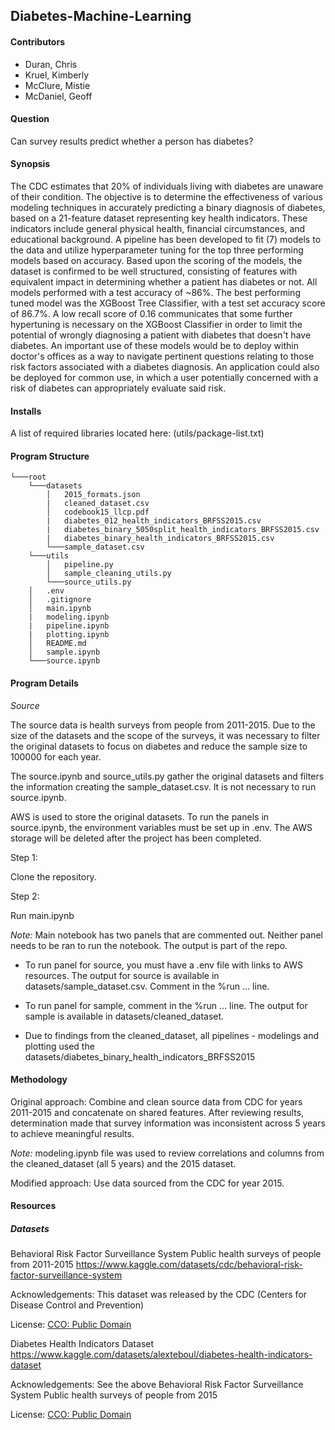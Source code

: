 ## Diabetes-Machine-Learning

#### Contributors

- Duran, Chris
- Kruel, Kimberly
- McClure, Mistie
- McDaniel, Geoff

#### Question

Can survey results predict whether a person has diabetes?

#### Synopsis

The CDC estimates that 20% of individuals living with diabetes are unaware of their condition. The objective is to determine the effectiveness of various modeling techniques in accurately predicting a binary diagnosis of diabetes, based on a 21-feature dataset representing key health indicators. These indicators include general physical health, financial circumstances, and educational background. A pipeline has been developed to fit (7) models to the data and utilize hyperparameter tuning for the top three performing models based on accuracy. Based upon the scoring of the models, the dataset is confirmed to be well structured, consisting of features with equivalent impact in determining whether a patient has diabetes or not. All models performed with a test accuracy of ~86%. The best performing tuned model was the XGBoost Tree Classifier, with a test set accuracy score of 86.7%. A low recall score of 0.16 communicates that some further hypertuning is necessary on the XGBoost Classifier in order to limit the potential of wrongly diagnosing a patient with diabetes that doesn't have diabetes. An important use of these models would be to deploy within doctor's offices as a way to navigate pertinent questions relating to those risk factors associated with a diabetes diagnosis. An application could also be deployed for common use, in which a user potentially concerned with a risk of diabetes can appropriately evaluate said risk.

#### Installs

A list of required libraries located here: (utils/package-list.txt)

#### Program Structure

    └───root
        └───datasets
            │   2015_formats.json
            |   cleaned_dataset.csv
            │   codebook15_llcp.pdf
            |   diabetes_012_health_indicators_BRFSS2015.csv
            |   diabetes_binary_5050split_health_indicators_BRFSS2015.csv
            |   diabetes_binary_health_indicators_BRFSS2015.csv
            └───sample_dataset.csv
        └───utils
            │   pipeline.py
            │   sample_cleaning_utils.py
            └───source_utils.py
        │   .env
        │   .gitignore
        │   main.ipynb
        |   modeling.ipynb
        |   pipeline.ipynb
        |   plotting.ipynb
        │   README.md
        │   sample.ipynb
        └───source.ipynb

#### Program Details

_Source_

The source data is health surveys from people from 2011-2015. Due to the size of the datasets and the scope of the surveys, it was necessary to filter the original datasets to focus on diabetes and reduce the sample size to 100000 for each year.

The source.ipynb and source_utils.py gather the original datasets and filters the information creating the sample_dataset.csv. It is not necessary to run source.ipynb.

AWS is used to store the original datasets. To run the panels in source.ipynb, the environment variables must be set up in .env. The AWS storage will be deleted after the project has been completed.

Step 1:

Clone the repository.

Step 2:

Run main.ipynb

_Note:_ Main notebook has two panels that are commented out. Neither panel needs to be ran to run the notebook. The output is part of the repo.

- To run panel for source, you must have a .env file with links to AWS resources. The output for source is available in datasets/sample_dataset.csv. Comment in the %run ... line.

- To run panel for sample, comment in the %run ... line. The output for sample is available in datasets/cleaned_dataset.

- Due to findings from the cleaned_dataset, all pipelines - modelings and plotting used the datasets/diabetes_binary_health_indicators_BRFSS2015

#### Methodology

Original approach: Combine and clean source data from CDC for years 2011-2015 and concatenate on shared features. After reviewing results, determination made that survey information was inconsistent across 5 years to achieve meaningful results.

_Note:_ modeling.ipynb file was used to review correlations and columns from the cleaned_dataset (all 5 years) and the 2015 dataset.

Modified approach: Use data sourced from the CDC for year 2015.

#### Resources

##### Datasets

Behavioral Risk Factor Surveillance System
Public health surveys of people from 2011-2015
https://www.kaggle.com/datasets/cdc/behavioral-risk-factor-surveillance-system

Acknowledgements:
This dataset was released by the CDC (Centers for Disease Control and Prevention)

License:
[CCO: Public Domain](https://creativecommons.org/publicdomain/zero/1.0/)

Diabetes Health Indicators Dataset
https://www.kaggle.com/datasets/alexteboul/diabetes-health-indicators-dataset

Acknowledgements:
See the above Behavioral Risk Factor Surveillance System
Public health surveys of people from 2015

License:
[CCO: Public Domain](https://creativecommons.org/publicdomain/zero/1.0/)
